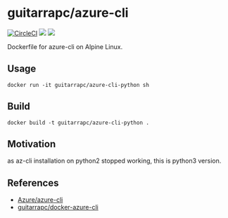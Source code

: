 # guitarrapc/azure-cli

[![CircleCI](https://circleci.com/gh/guitarrapc/docker-azure-cli.svg?style=svg)](https://circleci.com/gh/guitarrapc/docker-azure-cli) [![](https://images.microbadger.com/badges/image/guitarrapc/azure-cli-python.svg)](https://microbadger.com/images/guitarrapc/azure-cli-python "Get your own image badge on microbadger.com") [![](https://images.microbadger.com/badges/version/guitarrapc/azure-cli-python.svg)](https://microbadger.com/images/guitarrapc/azure-cli-python "Get your own version badge on microbadger.com")

Dockerfile for azure-cli on Alpine Linux.

## Usage

`docker run -it guitarrapc/azure-cli-python sh`

## Build

`docker build -t guitarrapc/azure-cli-python .`

## Motivation

as az-cli installation on python2 stopped working, this is python3 version.

## References

- [Azure/azure-cli](https://github.com/Azure/azure-cli)
- [guitarrapc/docker-azure-cli](https://github.com/matsuu/docker-azure-cli)
